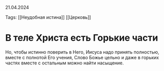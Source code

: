 21.04.2024

Tags:
[[Неудобная истина]]
[[Церковь]]
# В теле Христа есть Горькие части

Но, чтобы истинно поверить в Него, Иисуса надо принять полностью, вместе с полнотой Его учения, Слово Божье цельно и даже в горьких частях вместе с остальным можно найти насыщение.